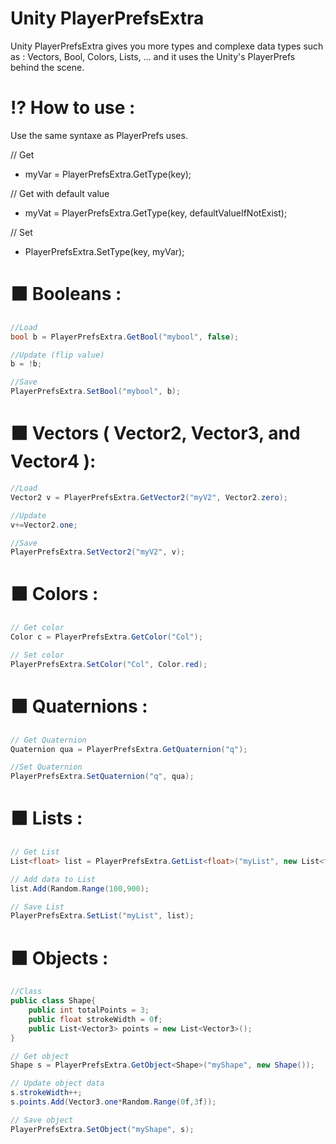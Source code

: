 # Unity PlayerPrefsExtra
Unity PlayerPrefsExtra gives you more types and complexe data types such as :
Vectors, Bool, Colors, Lists, ...
and it uses the Unity's PlayerPrefs behind the scene.

# ⁉ How to use :
Use the same syntaxe as PlayerPrefs uses.

// Get

- myVar = PlayerPrefsExtra.GetType(key);

// Get with default value

- myVat = PlayerPrefsExtra.GetType(key, defaultValueIfNotExist);

// Set

- PlayerPrefsExtra.SetType(key, myVar);
# ⬛ Booleans :
```c#
//Load
bool b = PlayerPrefsExtra.GetBool("mybool", false);

//Update (flip value)
b = !b;

//Save
PlayerPrefsExtra.SetBool("mybool", b);
```

# ⬛ Vectors ( Vector2, Vector3, and Vector4 ):
```c#
//Load
Vector2 v = PlayerPrefsExtra.GetVector2("myV2", Vector2.zero);

//Update
v+=Vector2.one;

//Save
PlayerPrefsExtra.SetVector2("myV2", v);
```

# ⬛ Colors :
```c#
// Get color
Color c = PlayerPrefsExtra.GetColor("Col");

// Set color
PlayerPrefsExtra.SetColor("Col", Color.red);
```
# ⬛ Quaternions :
```c#
// Get Quaternion
Quaternion qua = PlayerPrefsExtra.GetQuaternion("q");

//Set Quaternion
PlayerPrefsExtra.SetQuaternion("q", qua);
```

# ⬛ Lists :
```c#
// Get List
List<float> list = PlayerPrefsExtra.GetList<float>("myList", new List<float>());

// Add data to List
list.Add(Random.Range(100,900);

// Save List
PlayerPrefsExtra.SetList("myList", list);
```

# ⬛ Objects :
```c#
//Class
public class Shape{
	public int totalPoints = 3;
	public float strokeWidth = 0f;
	public List<Vector3> points = new List<Vector3>();
}
```
```c#
// Get object
Shape s = PlayerPrefsExtra.GetObject<Shape>("myShape", new Shape());

// Update object data
s.strokeWidth++;
s.points.Add(Vector3.one*Random.Range(0f,3f));

// Save object
PlayerPrefsExtra.SetObject("myShape", s);
```
